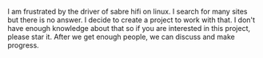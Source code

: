 I am frustrated by the driver of sabre hifi on linux. I search for many sites but there is no answer. I decide to create a project to work with that. I don't have enough knowledge about that so if you are interested in this project, please star it. After we get enough people, we can discuss and make progress.

